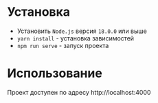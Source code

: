 # Установка

- Установить `Node.js` версия `18.0.0` или выше
- `yarn install` - установка зависимостей
- `npm run serve` - запуск проекта

# Использование
Проект доступен по адресу http://localhost:4000